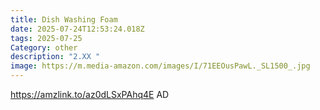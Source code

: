 ```yaml
---
title: Dish Washing Foam
date: 2025-07-24T12:53:24.018Z
tags: 2025-07-25
Category: other
description: "2.XX "
image: https://m.media-amazon.com/images/I/71EEOusPawL._SL1500_.jpg
---
```

https://amzlink.to/az0dLSxPAhq4E  AD